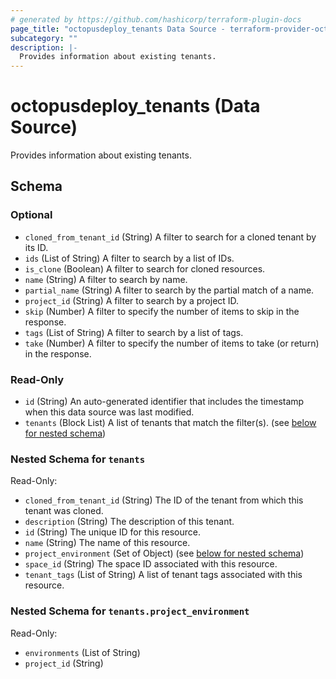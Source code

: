 ```yaml
---
# generated by https://github.com/hashicorp/terraform-plugin-docs
page_title: "octopusdeploy_tenants Data Source - terraform-provider-octopusdeploy"
subcategory: ""
description: |-
  Provides information about existing tenants.
---
```


# octopusdeploy_tenants (Data Source)

Provides information about existing tenants.



<!-- schema generated by tfplugindocs -->
## Schema

### Optional

- `cloned_from_tenant_id` (String) A filter to search for a cloned tenant by its ID.
- `ids` (List of String) A filter to search by a list of IDs.
- `is_clone` (Boolean) A filter to search for cloned resources.
- `name` (String) A filter to search by name.
- `partial_name` (String) A filter to search by the partial match of a name.
- `project_id` (String) A filter to search by a project ID.
- `skip` (Number) A filter to specify the number of items to skip in the response.
- `tags` (List of String) A filter to search by a list of tags.
- `take` (Number) A filter to specify the number of items to take (or return) in the response.

### Read-Only

- `id` (String) An auto-generated identifier that includes the timestamp when this data source was last modified.
- `tenants` (Block List) A list of tenants that match the filter(s). (see [below for nested schema](#nestedblock--tenants))

<a id="nestedblock--tenants"></a>
### Nested Schema for `tenants`

Read-Only:

- `cloned_from_tenant_id` (String) The ID of the tenant from which this tenant was cloned.
- `description` (String) The description of this tenant.
- `id` (String) The unique ID for this resource.
- `name` (String) The name of this resource.
- `project_environment` (Set of Object) (see [below for nested schema](#nestedatt--tenants--project_environment))
- `space_id` (String) The space ID associated with this resource.
- `tenant_tags` (List of String) A list of tenant tags associated with this resource.

<a id="nestedatt--tenants--project_environment"></a>
### Nested Schema for `tenants.project_environment`

Read-Only:

- `environments` (List of String)
- `project_id` (String)
